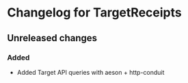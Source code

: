 # Changelog for TargetReceipts

## Unreleased changes
### Added
- Added Target API queries with aeson + http-conduit 
